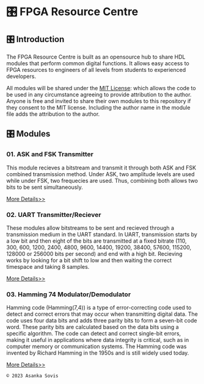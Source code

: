 # 🎛️ FPGA Resource Centre

## 🎛️ Introduction

The FPGA Resource Centre is built as an opensource hub to share HDL modules that perform common digital functions. It allows easy access to FPGA resources to engineers of all levels from students to experienced developers.

All modules will be shared under the [MIT License](): which allows the code to be used in any circumstance agreeing to provide attribution to the author. Anyone is free and invited to share their own modules to this repository if they consent to the MIT license. Including the author name in the module file adds the attribution to the author.

## 🎛️ Modules

### 01. ASK and FSK Transmitter

This module recieves a bitstream and transmit it through both ASK and FSK combined transmission method. Under ASK, two amplitude levels are used while under FSK, two frequecies are used. Thus, combining both allows two bits to be sent simultaneously.

[More Details>>]()

### 02. UART Transmitter/Reciever

These modules allow bitstreams to be sent and recieved through a transmission medium in the UART standard. In UART, transmission starts by a low bit and then eight of the bits are transmitted at a fixed bitrate (110, 300, 600, 1200, 2400, 4800, 9600, 14400, 19200, 38400, 57600, 115200, 128000 or 256000 bits per second) and end with a high bit. Recieving works by looking for a bit shift to low and then waiting the correct timespace and taking 8 samples.

[More Details>>]()

### 03. Hamming 74 Modulator/Demodulator

Hamming code (Hamming(7,4)) is a type of error-correcting code used to detect and correct errors that may occur when transmitting digital data. The code uses four data bits and adds three parity bits to form a seven-bit code word. These parity bits are calculated based on the data bits using a specific algorithm. The code can detect and correct single-bit errors, making it useful in applications where data integrity is critical, such as in computer memory or communication systems. The Hamming code was invented by Richard Hamming in the 1950s and is still widely used today.

[More Details>>]()

`© 2023 Asanka Sovis`
